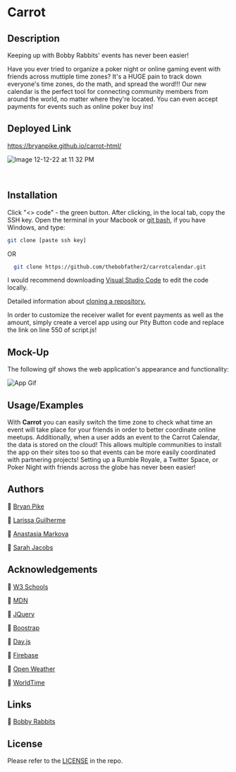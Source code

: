 
# Carrot

## Description

Keeping up with Bobby Rabbits' events has never been easier!

Have you ever tried to organize a poker night or online gaming event with friends across muttiple time zones? It's a HUGE pain to track down everyone's time zones, do the math, and spread the word!!! Our new calendar is the perfect tool for connecting community members from around the world, no matter where they're located. You can even accept payments for events such as online poker buy ins!

## Deployed Link

https://bryanpike.github.io/carrot-html/


![Image 12-12-22 at 11 32 PM](https://user-images.githubusercontent.com/120413298/207227397-09cf32b6-0b4c-4690-9234-d04c442e41ce.JPG)

<br>

## Installation

Click "<> code" - the green button. After clicking, in the local tab, copy the SSH key. Open the terminal in your Macbook or [git bash](https://git-scm.com/downloads), if you have Windows, and type:

```bash
git clone [paste ssh key]
```

OR

```bash
  git clone https://github.com/thebobfather2/carrotcalendar.git
```

I would recommend downloading [Visual Studio Code](https://code.visualstudio.com/download) to edit the code locally. 

Detailed information about [cloning a repository.](https://docs.github.com/en/repositories/creating-and-managing-repositories/cloning-a-repository)

In order to customize the receiver wallet for event payments as well as the amount, simply create a vercel app using our Pity Button code and replace the link on line 550 of script.js!

## Mock-Up

The following gif shows the web application's appearance and functionality:

![App Gif](./assets/images/demo.gif)

## Usage/Examples

With **Carrot** you can easily switch the time zone to check what time an event will take place for your friends in order to better coordinate online meetups. Additionally, when a user adds an event to the Carrot Calendar, the data is stored on the cloud! This allows multiple communities to install the app on their sites too so that events can be more easily coordinated with partnering projects! Setting up a Rumble Royale, a Twitter Space, or Poker Night with friends across the globe has never been easier!

## Authors

  🐇 [Bryan Pike](https://github.com/thebobfather2)

  🐇 [Larissa Guilherme](https://github.com/larigens)

  🐇 [Anastasia Markova](https://github.com/mriya20)
  
  🐇 [Sarah Jacobs](https://github.com/sarahgjacobs)

## Acknowledgements

  🥕 [W3 Schools](https://www.w3schools.com)

  🥕 [MDN](https://developer.mozilla.org/en-US/)
  
  🥕 [JQuery](https://api.jquery.com/)

  🥕 [Boostrap](https://getbootstrap.com/docs/5.2/getting-started/introduction/)
  
  🥕 [Day.js](https://day.js.org/docs/en/display/format)
  
  🥕 [Firebase](https://firebase.google.com/)
  
  🥕 [Open Weather](https://openweathermap.org/)
  
  🥕 [WorldTime](http://worldtimeapi.org/)

## Links

🔗 [Bobby Rabbits](https://www.bobbyrabbits.com/)

## License

Please refer to the [LICENSE](https://choosealicense.com/licenses/mit/) in the repo.
